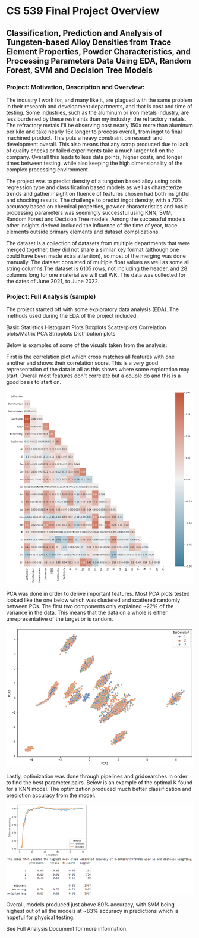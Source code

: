 # CS 539 Final Project Overview

## Classification, Prediction and Analysis of Tungsten-based Alloy Densities from Trace Element Properties, Powder Characteristics, and Processing Parameters Data Using EDA, Random Forest, SVM and Decision Tree Models

### Project: Motivation, Description and Overview: 

The industry I work for, and many like it, are plagued with the same problem in their research and development departments, and that is cost and time of testing. Some industries, such as the aluminum or iron metals industry, are less burdened by these restraints than my industry, the refractory metals. The refractory metals I'll be observing cost nearly 150x more than aluminum per kilo and take nearly 16x longer to process overall, from ingot to final machined product. This puts a heavy constraint on reseach and development overall. This also means that any scrap produced due to lack of quality checks or failed experiments take a much larger toll on the company. Overall this leads to less data points, higher costs, and longer times between testing, while also keeping the high dimensionality of the complex processing environment.

The project was to predict density of a tungsten based alloy using both regression type and classification based models as well as characterize trends and gather insight on fluence of features chosen had both insightful and shocking results. The challenge to predict ingot density, with a 70% accuracy based on chemical properties, powder characteristics and basic processing parameters was seemingly successful using KNN, SVM, Random Forest and Decision Tree models. Among the successful models other insights derived included the influence of the time of year, trace elements outside primary elements and dataset complications.

The dataset is a collection of datasets from multiple departments that were merged together, they did not share a similar key format (although one could have been made extra attention), so most of the merging was done manually. The dataset consisted of multiple float values as well as some all string columns.The dataset is 6105 rows, not including the header, and 28 columns long for one material we will call WK. The data was collected for the dates of June 2021, to June 2022.

### Project: Full Analysis (sample)

The project started off with some exploratory data analysis (EDA). The methods used during the EDA of the project included:

Basic Statistics
Histogram Plots
Boxplots
Scatterplots
Correlation plots/Matrix
PCA
Stripplots
Distribution plots

Below is examples of some of the visuals taken from the analysis:

First is the correlation plot which cross matches all features with one another and shows their correlation score. This is a very good representation of the data in all as this shows where some exploration may start. Overall most features don't correlate but a couple do and this is a good basis to start on.

![](https://github.com/GitMooreHub/Moore_CS539_Final_Project/blob/main/images/Correlation-Plot.png)

PCA was done in order to derive important features. Most PCA plots tested looked like the one below which was clustered and scattered randomly between PCs. The first two components only explained ~22% of the variance in the data. This means that the data on a whole is either unrepresentative of the target or is random.

![](https://github.com/GitMooreHub/Moore_CS539_Final_Project/blob/main/images/PCA1.png)

Lastly, optimization was done through pipelines and gridsearches in order to find the best parameter pairs. Below is an example of the optimal K found for a KNN model. The optimization produced much better classification and prediction accuracy from the model. 

![](https://github.com/GitMooreHub/Moore_CS539_Final_Project/blob/main/images/KNN-K-Eval.png)

Overall, models produced just above 80% accuracy, with SVM being highest out of all the models at ~83% accuracy in predictions which is hopeful for physical testing.

See Full Analysis Document for more information.
